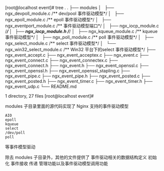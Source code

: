 [root@localhost event]# tree .
.
├── modules
│   ├── ngx_devpoll_module.c /** dev/pool 事件驱动模型*/
│   ├── ngx_epoll_module.c /** epoll 事件驱动模型*/
│   ├── ngx_eventport_module.c /** 事件驱动模型端口*/
│   ├── ngx_iocp_module.c /***/
│   ├── ngx_iocp_module.h /***/
│   ├── ngx_kqueue_module.c /** kqueue 事件驱动模型*/
│   ├── ngx_poll_module.c /** poll 事件驱动模型*/
│   ├── ngx_select_module.c /** select 事件驱动模型*/
│   └── ngx_win32_select_module.c /** Win32 平台下的select 事件驱动模型*/
├── ngx_event_accept.c
├── ngx_event_acceptex.c
├── ngx_event.c
├── ngx_event_connect.c
├── ngx_event_connectex.c
├── ngx_event_connect.h
├── ngx_event.h
├── ngx_event_openssl.c
├── ngx_event_openssl.h
├── ngx_event_openssl_stapling.c
├── ngx_event_pipe.c
├── ngx_event_pipe.h
├── ngx_event_posted.c
├── ngx_event_posted.h
├── ngx_event_timer.c
├── ngx_event_timer.h
├── ngx_event_udp.c
└── README.md

1 directory, 27 files
[root@localhost event]#

modules 子目录里面的源代码实现了 Nginx 支持的事件驱动模型

    AIO
    epoll
    kqueue
    select
    /dev/poll
    poll

等事件模型驱动

除去 modules 子目录外，其他的文件提供了
    事件驱动相关的数据结构定义
    初始化
    事件接收
    传递
    管理功能以及事件驱动模型调用功能